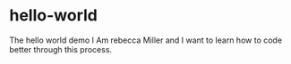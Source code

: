 # hello-world
The hello world demo
I Am rebecca Miller and I want to learn how to code better through this process. 
